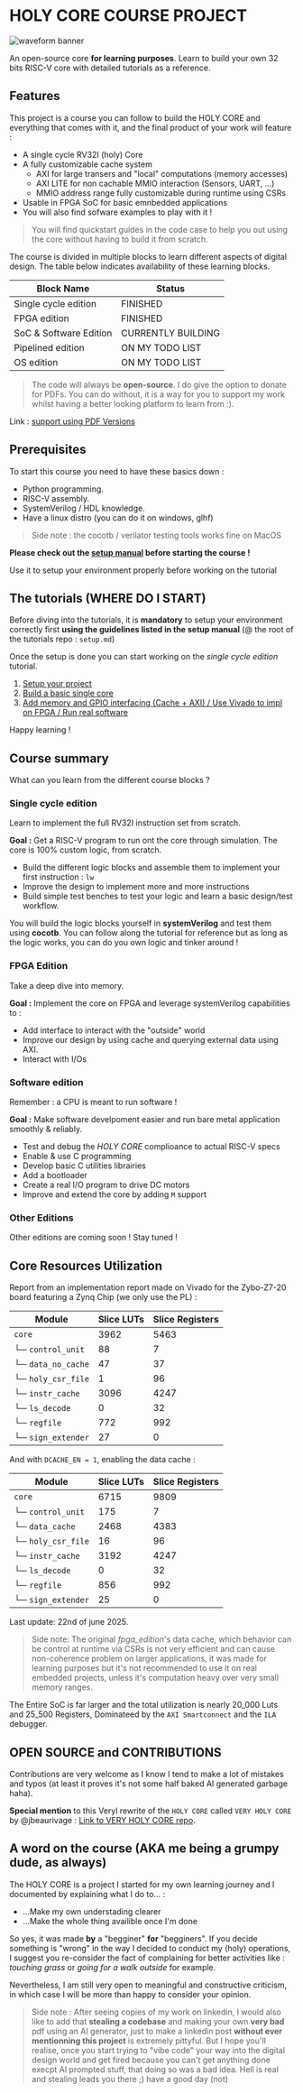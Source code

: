 # HOLY CORE COURSE PROJECT

![waveform banner](./banner.png)

An open-source core **for learning purposes**. Learn to build your own 32 bits RISC-V core with detailed tutorials as a reference.

## Features

This project is a course you can follow to build the HOLY CORE and everything that comes with it, and the final product of your work will feature :

- A single cycle RV32I (holy) Core
- A fully customizable cache system
  - AXI for large transers and "local" computations (memory accesses)
  - AXI LITE for non cachable MMIO interaction (Sensors, UART, ...)
  - MMIO address range fully customizable during runtime using CSRs
- Usable in FPGA SoC for basic emnbedded applications
- You will also find sofware examples to play with it !

> You will find quickstart guides in the code case to help you out using the core without having to build it from scratch.

The course is divided in multiple blocks to learn different aspects of digital design. The table below indicates availability of these learning blocks.

| Block Name              | Status |
| ----------              | ------ |
| Single cycle edition    | FINISHED |
| FPGA edition            | FINISHED |
| SoC & Software Edition  | CURRENTLY BUILDING |
| Pipelined edition       | ON MY TODO LIST |
| OS edition              | ON MY TODO LIST |

> The code will always be **open-source**. I do give the option to donate for PDFs. You can do without, it is a way for you to support my work whilst having a better looking platform to learn from :).

Link : [support using PDF Versions](https://babinriby.gumroad.com/l/holy_core)

## Prerequisites

To start this course you need to have these basics down :

- Python programming.
- RISC-V assembly.
- SystemVerilog / HDL knowledge.
- Have a linux distro (you can do it on windows, glhf)

> Side note : the cocotb / verilator testing tools works fine on MacOS

**Please check out the [setup manual](./setup.md) before starting the course !**

Use it to setup your environment properly before working on the tutorial

## The tutorials (WHERE DO I START)

Before diving into the tutorials, it is **mandatory** to setup your environment correctly first **using the guidelines listed in the setup manual** (@ the root of the tutorials repo : `setup.md`)

Once the setup is done you can start working on the *single cycle edition* tutorial.

1. [Setup your project](./setup.md)
2. [Build a basic single core](./0_single_cycle_edition/single_cycle_edition.md)
3. [Add memory and GPIO interfacing (Cache + AXI) / Use Vivado to impl on FPGA / Run real software](./1_fpga_edition/fpga_edition.md)

Happy learning !

## Course summary

What can you learn from the different course blocks ?

### Single cycle edition

Learn to implement the full RV32I instruction set from scratch.

**Goal :** Get a RISC-V program to run ont the core through simulation. The core is 100% custom logic, from scratch.

- Build the different logic blocks and assemble them to implement your first instruction : ```lw```
- Improve the design to implement more and more instructions
- Build simple test benches to test your logic and learn a basic design/test workflow.

You will build the logic blocks yourself in **systemVerilog** and test them using **cocotb**. You can follow along the tutorial for reference but as long as the logic works, you can do you own logic and tinker around !

### FPGA Edition

Take a deep dive into memory.

**Goal :** Implement the core on FPGA and leverage systemVerilog capabilities to :

- Add interface to interact with the "outside" world
- Improve our design by using cache and querying external data using AXI.
- Interact with I/Os

### Software edition

Remember : a CPU is meant to run software !

**Goal :** Make software develpoment easier and run bare metal application smoothly & reliably.

- Test and debug the *HOLY CORE* complioance to actual RISC-V specs
- Enable & use C programming
- Develop basic C utilities librairies
- Add a bootloader
- Create a real I/O program to drive DC motors
- Improve and extend the core by adding `M` support

### Other Editions

Other editions are coming soon ! Stay tuned !

## Core Resources Utilization

Report from an implementation report made on Vivado for the Zybo-Z7-20 board featuring a Zynq Chip (we only use the PL) :

| Module               | Slice LUTs | Slice Registers |
|----------------------|------------|------------------|
| `core`               | 3962       | 5463             |
| └─ `control_unit`    | 88         | 7                |
| └─ `data_no_cache`   | 47         | 37               |
| └─ `holy_csr_file`   | 1          | 96               |
| └─ `instr_cache`     | 3096       | 4247             |
| └─ `ls_decode`       | 0          | 32               |
| └─ `regfile`         | 772        | 992              |
| └─ `sign_extender`   | 27         | 0                |

And with `DCACHE_EN = 1`, enabling the data cache :

| Module               | Slice LUTs | Slice Registers |
|----------------------|------------|------------------|
| `core`               | 6715       | 9809             |
| └─ `control_unit`    | 175        | 7                |
| └─ `data_cache`      | 2468       | 4383             |
| └─ `holy_csr_file`   | 16         | 96               |
| └─ `instr_cache`     | 3192       | 4247             |
| └─ `ls_decode`       | 0          | 32               |
| └─ `regfile`         | 856        | 992              |
| └─ `sign_extender`   | 25         | 0                |

Last update: 22nd of june 2025.

> Side note: The original *fpga_edition*'s data cache, which behavior can be control at runtime via CSRs is not very efficient and can cause non-coherence problem on larger applications, it was made for learning purposes but it's not recommended to use it on real embedded projects, unless it's computation heavy over very small memory ranges.

The Entire SoC is far larger and the total utilization is nearly 20_000 Luts and 25_500 Registers, Dominateed by the `AXI Smartconnect` and the `ILA` debugger.

## OPEN SOURCE and CONTRIBUTIONS

Contributions are very welcome as I know I tend to make a lot of mistakes and typos (at least it proves it's not some half baked AI generated garbage haha).

**Special mention** to this Veryl rewrite of the `HOLY CORE` called `VERY HOLY CORE` by @jbeaurivage : [Link to VERY HOLY CORE repo](https://github.com/jbeaurivage/very-holy-core).

## A word on the course (AKA me being a grumpy dude, as always)

The HOLY CORE is a project I started for my own learning journey and I documented by explaining what I do to... :

- ...Make my own understading clearer
- ...Make the whole thing availible once I'm done

So yes, it was made **by** a "begginer" **for** "begginers". If you decide something is "wrong" in the way I decided to conduct my (holy) operations, I suggest you re-consider the fact of complaining for better activities like : *touching grass* or *going for a walk outside* for example.

Nevertheless, I am still very open to meaningful and constructive criticism, in which case I will be more than happy to consider your opinion.

> Side note : After seeing copies of my work on linkedin, I would also like to add that **stealing a codebase** and making your own **very bad** pdf using an AI generator, just to make a linkedin post **without ever mentionning this project** is extremely pittyful. But I hope you'll realise, once you start trying to "vibe code" your way into the digital design world and get fired because you can't get anything done execpt AI prompted stuff, that doing so was a bad idea. Hell is real and stealing leads you there ;) have a good day (not)
